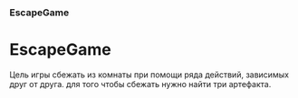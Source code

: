 ### EscapeGame
<h1>EscapeGame</h1> 
Цель игры сбежать из комнаты при помощи ряда действий, зависимых друг от друга. для того чтобы сбежать нужно найти три артефакта.

